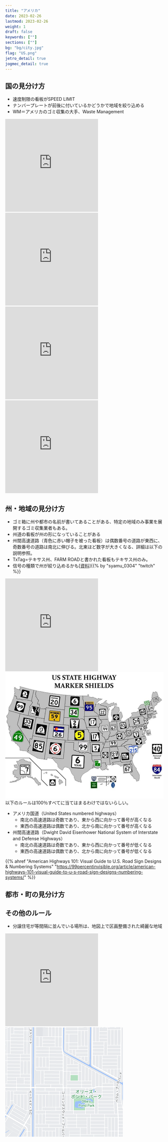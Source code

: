 ```yaml
---
title: "アメリカ"
date: 2023-02-26
lastmod: 2023-02-26
weight: 1
draft: false
keywords: [""]
sections: [""]
bg: "bg/city.jpg"
flag: "US.png"
jetro_detail: true
jogmec_detail: true
---
```


<div class="main-desciption country-description">
    <h2 class="section-title">国の見分け方</h2>
    <ul class="rule-list">
        <li>速度制限の看板が<span class="quiz">SPEED LIMIT</span></li>
        <li>ナンバープレートが前後に付いているかどうかで地域を絞り込める</li>
        <li>WM＝アメリカのゴミ収集の大手、Waste Management</li>
    </ul>
</div>


<div class="googlemap-if">
<iframe src="https://www.google.com/maps/embed?pb=!4v1679240727926!6m8!1m7!1s6uwzeZk5P3pMHUYe6pLISg!2m2!1d40.75495885181875!2d-73.87389526231001!3f351.5654380718625!4f-13.358760228294258!5f3.325193203789971" width="295" height="295" style="border:0;" allowfullscreen="" loading="lazy" referrerpolicy="no-referrer-when-downgrade"></iframe>
<iframe src="https://www.google.com/maps/embed?pb=!4v1679500169876!6m8!1m7!1sPZq6sgqnfJR05EFwokhvdw!2m2!1d35.03033535580299!2d-110.7120324141037!3f240.45588519171642!4f-10.845926098660556!5f3.3031406727473978" width="295" height="295" style="border:0;" allowfullscreen="" loading="lazy" referrerpolicy="no-referrer-when-downgrade"></iframe>
<iframe src="https://www.google.com/maps/embed?pb=!4v1679759574224!6m8!1m7!1sMgccsmgA_tiWCtZqR0joxA!2m2!1d47.14515154633965!2d-96.96744816500318!3f304.32657977828984!4f21.139234878225608!5f0.4000000000000002" width="295" height="295" style="border:0;" allowfullscreen="" loading="lazy" referrerpolicy="no-referrer-when-downgrade"></iframe>
<iframe src="https://www.google.com/maps/embed?pb=!4v1679914196265!6m8!1m7!1ssU7DqHbhwtMlINIkQnqQKg!2m2!1d38.41807861902515!2d-78.81779455870951!3f298.17731970216175!4f-2.153473723218184!5f3.325193203789971" width="295" height="295" style="border:0;" allowfullscreen="" loading="lazy" referrerpolicy="no-referrer-when-downgrade"></iframe>
</div>

<div class="main-desciption area-description">
    <h2 class="section-title">州・地域の見分け方</h2>
    <ul class="rule-list">
        <li>ゴミ箱に州や都市の名前が書いてあることがある、特定の地域のみ事業を展開するゴミ収集業者もある。</li>
        <li>州道の看板が<span class="quiz">州の形</span>になっていることがある</li>
        <li>州間高速道路（青色に赤い帽子を被った看板）は偶数番号の道路が東西に、奇数番号の道路は南北に伸びる。北東ほど数字が大きくなる、詳細は以下の説明参照。</li>
        <li>TxTag=テキサス州、FARM ROADと書かれた看板もテキサス州のみ。</li>
        <li>信号の種類で州が絞り込めるかも[<a href="https://docs.google.com/spreadsheets/d/1nNwxiXr1L0NnZWrK5NDbccorawjq_ObjhNpYwySF-M8/edit#gid=2027359894">資料</a>]{{% by "syamu_0304" "twitch" %}}</li>
    </ul>
</div>


<div class="googlemap-if">
<iframe src="https://www.google.com/maps/embed?pb=!4v1679762320637!6m8!1m7!1sD_vuBnf1eXK2ociRaPvGdg!2m2!1d32.76808624646466!2d-96.88407318209809!3f258.20358936447144!4f5.877351283916468!5f3.325193203789971" width="295" height="295" style="border:0;" allowfullscreen="" loading="lazy" referrerpolicy="no-referrer-when-downgrade"></iframe>
</div>

<div class="googlemap-if">
<div class="description-wide">
<img src="2023-03-25-14-29-11.png" class="img-main">
</div>
<div class="description-wide">
以下のルールは100％すべてに当てはまるわけではないらしい。
<ul class="rule-list">
    <li>アメリカ国道（United States numbered highways）
        <ul>
            <li>南北の高速道路は奇数であり、東から西に向かって番号が高くなる</li>
            <li>東西の高速道路は偶数であり、北から南に向かって番号が高くなる</li>
        </ul>
    </li>
    <li>州間高速道路（Dwight David Eisenhower National System of Interstate and Defense Highways）
        <ul>
            <li class="no-evidence">南北の高速道路は奇数であり、東から西に向かって番号が低くなる</li>
            <li class="no-evidence">東西の高速道路は偶数であり、北から南に向かって番号が低くなる</li>
        </ul>
    </li>
</ul>


{{% ahref "American Highways 101: Visual Guide to U.S. Road Sign Designs & Numbering Systems" "https://99percentinvisible.org/article/american-highways-101-visual-guide-to-u-s-road-sign-designs-numbering-systems/" %}}
</div>

</div>

<div class="main-desciption city-description">
    <h2 class="section-title">都市・町の見分け方</h2>
    <ul class="rule-list">
    </ul>
</div>



<div class="main-desciption other-description">
    <h2 class="section-title">その他のルール</h2>
    <ul class="rule-list">
        <li>分譲住宅が等間隔に並んでいる場所は、地図上で区画整備された綺麗な地域</li>
    </ul>
</div>

<div class="googlemap-if">
<iframe src="https://www.google.com/maps/embed?pb=!4v1680188369521!6m8!1m7!1scS9Z9KMVw4v5g90tFC2Rng!2m2!1d27.06095681344647!2d-82.11647580019648!3f0.4410233468744309!4f-9.147972996849418!5f0.4000000000000002" width="295" height="295" style="border:0;" allowfullscreen="" loading="lazy" referrerpolicy="no-referrer-when-downgrade"></iframe>

<div>
<img src="./2023-03-31-00-00-46.png">
</div>
</div>
